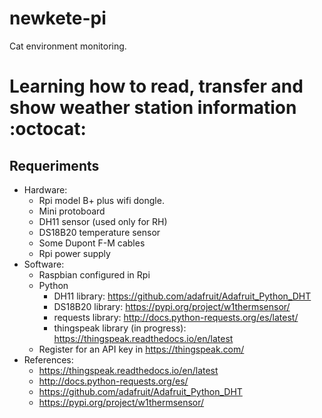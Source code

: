 # newkete-pi
Cat environment monitoring.

# Learning how to read, transfer and show weather station information :octocat:
## Requeriments
* Hardware:
    * Rpi model B+ plus wifi dongle.
    * Mini protoboard
    * DH11 sensor (used only for RH)
    * DS18B20 temperature sensor
    * Some Dupont F-M cables
    * Rpi power supply
* Software:
    * Raspbian configured in Rpi
    * Python
        * DH11 library: https://github.com/adafruit/Adafruit_Python_DHT
        * DS18B20 library: https://pypi.org/project/w1thermsensor/
        * requests library: http://docs.python-requests.org/es/latest/
        * thingspeak library (in progress): https://thingspeak.readthedocs.io/en/latest
    * Register for an API key in https://thingspeak.com/
* References:
    * https://thingspeak.readthedocs.io/en/latest
    * http://docs.python-requests.org/es/
    * https://github.com/adafruit/Adafruit_Python_DHT
    * https://pypi.org/project/w1thermsensor/
